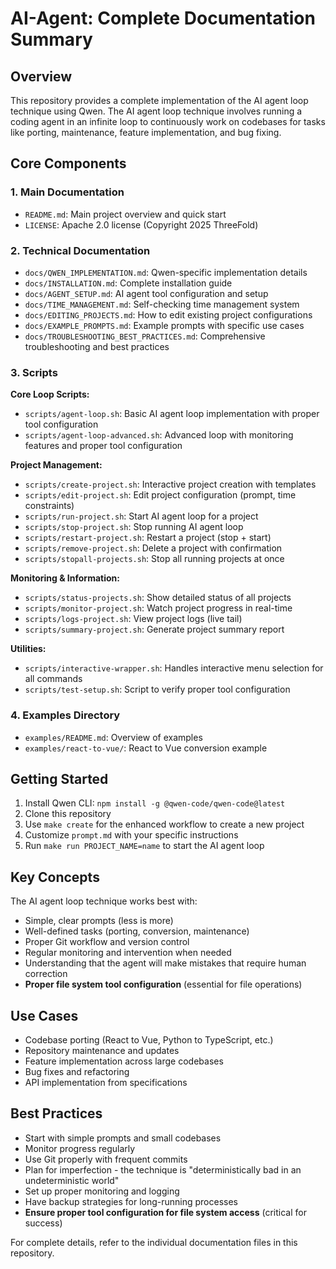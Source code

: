 # AI-Agent: Complete Documentation Summary

## Overview
This repository provides a complete implementation of the AI agent loop technique using Qwen. The AI agent loop technique involves running a coding agent in an infinite loop to continuously work on codebases for tasks like porting, maintenance, feature implementation, and bug fixing.

## Core Components

### 1. Main Documentation
- `README.md`: Main project overview and quick start
- `LICENSE`: Apache 2.0 license (Copyright 2025 ThreeFold)

### 2. Technical Documentation
- `docs/QWEN_IMPLEMENTATION.md`: Qwen-specific implementation details
- `docs/INSTALLATION.md`: Complete installation guide
- `docs/AGENT_SETUP.md`: AI agent tool configuration and setup
- `docs/TIME_MANAGEMENT.md`: Self-checking time management system
- `docs/EDITING_PROJECTS.md`: How to edit existing project configurations
- `docs/EXAMPLE_PROMPTS.md`: Example prompts with specific use cases
- `docs/TROUBLESHOOTING_BEST_PRACTICES.md`: Comprehensive troubleshooting and best practices

### 3. Scripts

**Core Loop Scripts:**
- `scripts/agent-loop.sh`: Basic AI agent loop implementation with proper tool configuration
- `scripts/agent-loop-advanced.sh`: Advanced loop with monitoring features and proper tool configuration

**Project Management:**
- `scripts/create-project.sh`: Interactive project creation with templates
- `scripts/edit-project.sh`: Edit project configuration (prompt, time constraints)
- `scripts/run-project.sh`: Start AI agent loop for a project
- `scripts/stop-project.sh`: Stop running AI agent loop
- `scripts/restart-project.sh`: Restart a project (stop + start)
- `scripts/remove-project.sh`: Delete a project with confirmation
- `scripts/stopall-projects.sh`: Stop all running projects at once

**Monitoring & Information:**
- `scripts/status-projects.sh`: Show detailed status of all projects
- `scripts/monitor-project.sh`: Watch project progress in real-time
- `scripts/logs-project.sh`: View project logs (live tail)
- `scripts/summary-project.sh`: Generate project summary report

**Utilities:**
- `scripts/interactive-wrapper.sh`: Handles interactive menu selection for all commands
- `scripts/test-setup.sh`: Script to verify proper tool configuration

### 4. Examples Directory
- `examples/README.md`: Overview of examples
- `examples/react-to-vue/`: React to Vue conversion example

## Getting Started

1. Install Qwen CLI: `npm install -g @qwen-code/qwen-code@latest`
2. Clone this repository
3. Use `make create` for the enhanced workflow to create a new project
4. Customize `prompt.md` with your specific instructions
5. Run `make run PROJECT_NAME=name` to start the AI agent loop

## Key Concepts

The AI agent loop technique works best with:
- Simple, clear prompts (less is more)
- Well-defined tasks (porting, conversion, maintenance)
- Proper Git workflow and version control
- Regular monitoring and intervention when needed
- Understanding that the agent will make mistakes that require human correction
- **Proper file system tool configuration** (essential for file operations)

## Use Cases

- Codebase porting (React to Vue, Python to TypeScript, etc.)
- Repository maintenance and updates
- Feature implementation across large codebases
- Bug fixes and refactoring
- API implementation from specifications

## Best Practices

- Start with simple prompts and small codebases
- Monitor progress regularly
- Use Git properly with frequent commits
- Plan for imperfection - the technique is "deterministically bad in an undeterministic world"
- Set up proper monitoring and logging
- Have backup strategies for long-running processes
- **Ensure proper tool configuration for file system access** (critical for success)

For complete details, refer to the individual documentation files in this repository.